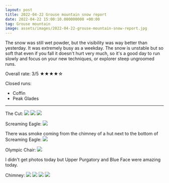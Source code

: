 ```yaml
---
layout: post
title: 2022-04-22 Grouse mountain snow report
date: 2022-04-22 15:00:10.000000000 +00:00
tag: Grouse mountain
image: assets/images/2022-04-22-grouse-mountain-snow-report.jpg
---
```


The snow was still wet powder, but the visibility was way better than yesterday. It was extremely busy as a weekday. The snow is unstable but so soft that even if you fall it doesn't hurt very much, so it's a good day to run slowly and focus on your new techniques, or explorer steep ungroomed runs.

Overall rate: 3/5 ★★★★☆

Closed runs:

* Coffin
* Peak Glades

---

The Cut:
![](/assets/images/2022-04-22-the-cut.jpg)
![](/assets/images/2022-04-22-the-cut-2.jpg)
![](/assets/images/2022-04-22-the-cut-3.jpg)

Screaming Eagle:
![](/assets/images/2022-04-22-screaming-eagle.jpg)

There was smoke coming from the chimney of a hut next to the bottom of Screaming Eagle:
![](/assets/images/2022-04-22-screaming-eagle-hut-smoke.jpg)

Olympic Chair:
![](/assets/images/2022-04-22-olympic-chair.jpg)

I didn't get photos today but Upper Purgatory and Blue Face were amazing today.

Chimney:
![](/assets/images/2022-04-22-chimney-snow.jpg)
![](/assets/images/2022-04-22-chimney.jpg)
![](/assets/images/2022-04-22-chimney-2.jpg)
![](/assets/images/2022-04-22-chimney-3.jpg)
